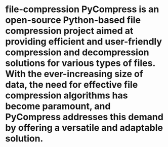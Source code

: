 # file-compression  PyCompress is an open-source Python-based file compression project aimed at providing efficient and user-friendly compression and decompression solutions for various types of files. With the ever-increasing size of data, the need for effective file compression algorithms has become paramount, and PyCompress addresses this demand by offering a versatile and adaptable solution.
